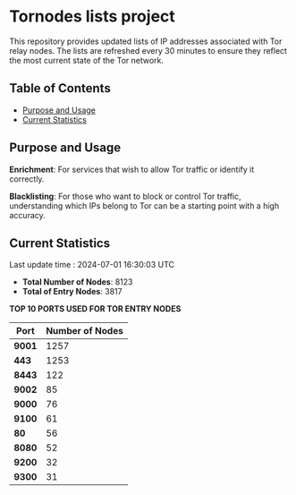 # Tornodes lists project

This repository provides updated lists of IP addresses associated with Tor relay nodes. The lists are refreshed every 30 minutes to ensure they reflect the most current state of the Tor network.

## Table of Contents

- [Purpose and Usage](#purpose-and-usage)
- [Current Statistics](#current-statistics)


## Purpose and Usage

**Enrichment**: For services that wish to allow Tor traffic or identify it correctly.

**Blacklisting**: For those who want to block or control Tor traffic, understanding which IPs belong to Tor can be a starting point with a high accuracy.

## Current Statistics

Last update time : 2024-07-01 16:30:03 UTC

- **Total Number of Nodes**: 8123
- **Total of Entry Nodes**: 3817

**TOP 10 PORTS USED FOR TOR ENTRY NODES**

| **Port** | **Number of Nodes** |
|------|-----------------|
| **9001**   | 1257  |
| **443**   | 1253  |
| **8443**   | 122  |
| **9002**   | 85  |
| **9000**   | 76  |
| **9100**   | 61  |
| **80**   | 56  |
| **8080**   | 52  |
| **9200**   | 32  |
| **9300**   | 31  |

